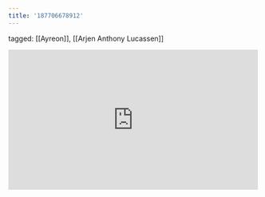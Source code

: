 ```yaml
---
title: '187706678912'
---
```

tagged: [[Ayreon]], [[Arjen Anthony Lucassen]]
<iframe allow="accelerometer; autoplay; clipboard-write; encrypted-media; gyroscope; picture-in-picture" allowfullscreen="" frameborder="0" height="281" id="youtube_iframe" src="https://www.youtube.com/embed/NvdzO8z_tp8?feature=oembed&amp;enablejsapi=1&amp;origin=https://safe.txmblr.com&amp;wmode=opaque" width="500"></iframe>